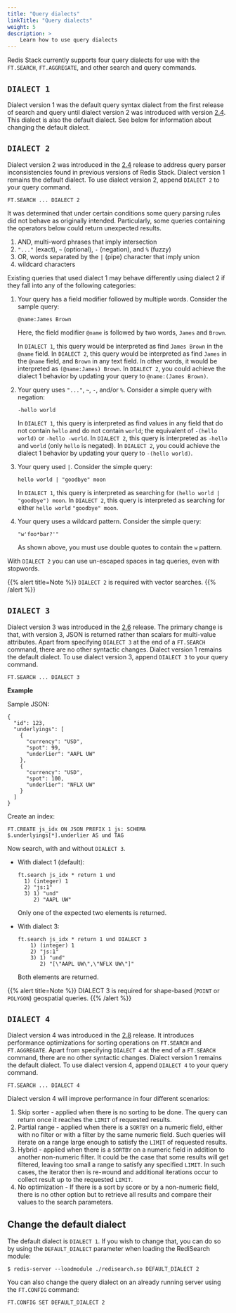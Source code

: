 ```yaml
---
title: "Query dialects"
linkTitle: "Query dialects"
weight: 5
description: >
    Learn how to use query dialects
---
```


Redis Stack currently supports four query dialects for use with the `FT.SEARCH`, `FT.AGGREGATE`, and other search and query commands.

## `DIALECT 1`

Dialect version 1 was the default query syntax dialect from the first release of search and query until dialect version 2 was introduced with version [2.4](https://github.com/RediSearch/RediSearch/releases/tag/v2.4.3).
This dialect is also the default dialect. See below for information about changing the default dialect.

## `DIALECT 2`

Dialect version 2 was introduced in the [2.4](https://github.com/RediSearch/RediSearch/releases/tag/v2.4.3) release to address query parser inconsistencies found in previous versions of Redis Stack. Dialect version 1 remains the default dialect. To use dialect version 2, append `DIALECT 2` to your query command.

`FT.SEARCH ... DIALECT 2`

It was determined that under certain conditions some query parsing rules did not behave as originally intended.
Particularly, some queries containing the operators below could return unexpected results.

1. AND, multi-word phrases that imply intersection
1. `"..."` (exact), `~` (optional), `-` (negation), and `%` (fuzzy)
1. OR, words separated by the `|` (pipe) character that imply union
1. wildcard characters

Existing queries that used dialect 1 may behave differently using dialect 2 if they fall into any of the following categories:

1. Your query has a field modifier followed by multiple words. Consider the sample query:

    `@name:James Brown`

    Here, the field modifier `@name` is followed by two words, `James` and `Brown`.

    In `DIALECT 1`, this query would be interpreted as find `James Brown` in the `@name` field.
    In `DIALECT 2`, this query would be interpreted as find `James` in the `@name` field, and `Brown` in any text field. In other words, it would be interpreted as `(@name:James) Brown`. 
    In `DIALECT 2`, you could achieve the dialect 1 behavior by updating your query to `@name:(James Brown)`.

1. Your query uses `"..."`, `~`, `-`, and/or `%`. Consider a simple query with negation:

    `-hello world`

    In `DIALECT 1`, this query is interpreted as find values in any field that do not contain `hello` and do not contain `world`; the equivalent of `-(hello world)` or `-hello -world`.
    In `DIALECT 2`, this query is interpreted as `-hello` and `world` (only `hello` is negated).
    In `DIALECT 2`, you could achieve the dialect 1 behavior by updating your query to `-(hello world)`.

1. Your query used `|`. Consider the simple query:

    `hello world | "goodbye" moon`

    In `DIALECT 1`, this query is interpreted as searching for `(hello world | "goodbye") moon`.
    In `DIALECT 2`, this query is interpreted as searching for either `hello world` `"goodbye" moon`.

1. Your query uses a wildcard pattern. Consider the simple query:

    `"w'foo*bar?'"`

    As shown above, you must use double quotes to contain the `w` pattern.

With `DIALECT 2` you can use un-escaped spaces in tag queries, even with stopwords.

{{% alert title=Note %}}
`DIALECT 2` is required with vector searches.
{{% /alert %}}

## `DIALECT 3`

Dialect version 3 was introduced in the [2.6](https://github.com/RediSearch/RediSearch/releases/tag/v2.6.3) release. The primary change is that, with version 3, JSON is returned rather than scalars for multi-value attributes. Apart from specifying `DIALECT 3` at the end of a `FT.SEARCH` command, there are no other syntactic changes. Dialect version 1 remains the default dialect. To use dialect version 3, append `DIALECT 3` to your query command.

`FT.SEARCH ... DIALECT 3`

**Example**

Sample JSON:

```
{
  "id": 123,
  "underlyings": [
    {
      "currency": "USD",
      "spot": 99,
      "underlier": "AAPL UW"
    },
    {
      "currency": "USD",
      "spot": 100,
      "underlier": "NFLX UW"
    }
  ]
}
```

Create an index:

```
FT.CREATE js_idx ON JSON PREFIX 1 js: SCHEMA $.underlyings[*].underlier AS und TAG
```

Now search, with and without `DIALECT 3`.

- With dialect 1 (default):

    ```
    ft.search js_idx * return 1 und
      1) (integer) 1
      2) "js:1"
      3) 1) "und"
         2) "AAPL UW"
    ```
    
    Only one of the expected two elements is returned.

- With dialect 3:

    ```
    ft.search js_idx * return 1 und DIALECT 3
        1) (integer) 1
        2) "js:1"
        3) 1) "und"
           2) "[\"AAPL UW\",\"NFLX UW\"]"
    ```

    Both elements are returned.

{{% alert title=Note %}}
DIALECT 3 is required for shape-based (`POINT` or `POLYGON`) geospatial queries.
{{% /alert %}}

## `DIALECT 4`

Dialect version 4 was introduced in the [2.8](https://github.com/RediSearch/RediSearch/releases/tag/v2.8.4) release. It introduces performance optimizations for sorting operations on `FT.SEARCH` and `FT.AGGREGATE`. Apart from specifying `DIALECT 4` at the end of a `FT.SEARCH` command, there are no other syntactic changes. Dialect version 1 remains the default dialect. To use dialect version 4, append `DIALECT 4` to your query command.

`FT.SEARCH ... DIALECT 4`

Dialect version 4 will improve performance in four different scenarios:

1. Skip sorter - applied when there is no sorting to be done. The query can return once it reaches the `LIMIT` of requested results.
1. Partial range - applied when there is a `SORTBY` on a numeric field, either with no filter or with a filter by the same numeric field. Such queries will iterate on a range large enough to satisfy the `LIMIT` of requested results.
1. Hybrid - applied when there is a `SORTBY` on a numeric field in addition to another non-numeric filter. It could be the case that some results will get filtered, leaving too small a range to satisfy any specified `LIMIT`. In such cases, the iterator then is re-wound and additional iterations occur to collect result up to the requested `LIMIT`.
1. No optimization - If there is a sort by score or by a non-numeric field, there is no other option but to retrieve all results and compare their values to the search parameters.

## Change the default dialect

The default dialect is `DIALECT 1`. If you wish to change that, you can do so by using the `DEFAULT_DIALECT` parameter when loading the RediSearch module:

```
$ redis-server --loadmodule ./redisearch.so DEFAULT_DIALECT 2
```

You can also change the query dialect on an already running server using the `FT.CONFIG` command:

```
FT.CONFIG SET DEFAULT_DIALECT 2
```